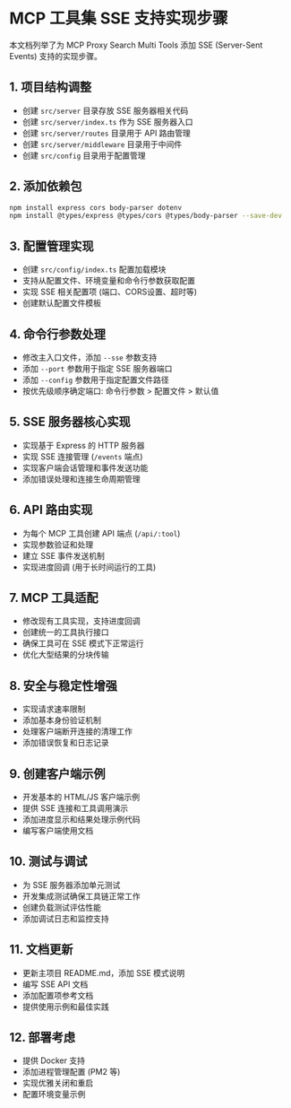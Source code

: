 # MCP 工具集 SSE 支持实现步骤

本文档列举了为 MCP Proxy Search Multi Tools 添加 SSE (Server-Sent Events) 支持的实现步骤。

## 1. 项目结构调整

- 创建 `src/server` 目录存放 SSE 服务器相关代码
- 创建 `src/server/index.ts` 作为 SSE 服务器入口
- 创建 `src/server/routes` 目录用于 API 路由管理
- 创建 `src/server/middleware` 目录用于中间件
- 创建 `src/config` 目录用于配置管理

## 2. 添加依赖包

```bash
npm install express cors body-parser dotenv
npm install @types/express @types/cors @types/body-parser --save-dev
```

## 3. 配置管理实现

- 创建 `src/config/index.ts` 配置加载模块
- 支持从配置文件、环境变量和命令行参数获取配置
- 实现 SSE 相关配置项 (端口、CORS设置、超时等)
- 创建默认配置文件模板

## 4. 命令行参数处理

- 修改主入口文件，添加 `--sse` 参数支持
- 添加 `--port` 参数用于指定 SSE 服务器端口
- 添加 `--config` 参数用于指定配置文件路径
- 按优先级顺序确定端口: 命令行参数 > 配置文件 > 默认值

## 5. SSE 服务器核心实现

- 实现基于 Express 的 HTTP 服务器
- 实现 SSE 连接管理 (`/events` 端点)
- 实现客户端会话管理和事件发送功能
- 添加错误处理和连接生命周期管理

## 6. API 路由实现

- 为每个 MCP 工具创建 API 端点 (`/api/:tool`)
- 实现参数验证和处理
- 建立 SSE 事件发送机制
- 实现进度回调 (用于长时间运行的工具)

## 7. MCP 工具适配

- 修改现有工具实现，支持进度回调
- 创建统一的工具执行接口
- 确保工具可在 SSE 模式下正常运行
- 优化大型结果的分块传输

## 8. 安全与稳定性增强

- 实现请求速率限制
- 添加基本身份验证机制
- 处理客户端断开连接的清理工作
- 添加错误恢复和日志记录

## 9. 创建客户端示例

- 开发基本的 HTML/JS 客户端示例
- 提供 SSE 连接和工具调用演示
- 添加进度显示和结果处理示例代码
- 编写客户端使用文档

## 10. 测试与调试

- 为 SSE 服务器添加单元测试
- 开发集成测试确保工具链正常工作
- 创建负载测试评估性能
- 添加调试日志和监控支持

## 11. 文档更新

- 更新主项目 README.md，添加 SSE 模式说明
- 编写 SSE API 文档
- 添加配置项参考文档
- 提供使用示例和最佳实践

## 12. 部署考虑

- 提供 Docker 支持
- 添加进程管理配置 (PM2 等)
- 实现优雅关闭和重启
- 配置环境变量示例
